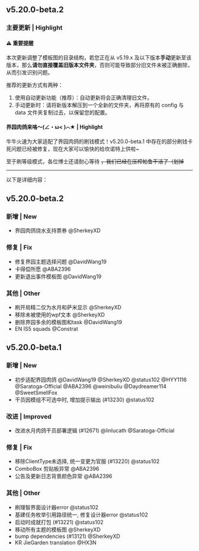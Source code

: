 ## v5.20.0-beta.2

### 主要更新 | Highlight

#### ⚠️ 重要提醒

本次更新调整了模板图的目录结构，若您正在从 v5.19.x 及以下版本**手动**更新至该版本，那么**请勿直接覆盖旧版本文件夹**，否则可能导致部分旧文件未被正确删除，从而引发识别问题。

推荐的更新方式有两种：
1. 使用自动更新功能（推荐）：自动更新将会正确清理旧文件。
2. 手动更新时：请将新版本解压到一个全新的文件夹，再将原有的 config 与 data 文件夹复制过去，以保留您的配置。

#### 界园肉鸽来咯～(∠・ω< )⌒★ | Highlight

牛牛火速为大家适配了界园肉鸽的刷钱模式！v5.20.0-beta.1 中存在的部分刷钱卡死问题已经被修复，现在大家可以愉快的给坎诺特上供啦~

至于刷等级模式，各位博士还请耐心等待 ~~，我们已经在压榨帕鲁干活了（划掉~~

---

以下是详细内容：

## v5.20.0-beta.2

### 新增 | New

* 界园肉鸽烧水支持票券 @SherkeyXD

### 修复 | Fix

* 修复界园主题选择问题 @DavidWang19
* 卡得偿所愿 @ABA2396
* 更新退出事件模板图 @DavidWang19

### 其他 | Other

* 刷开局精二仅为水月和萨米显示 @SherkeyXD
* 移除未被使用的wpf文本 @SherkeyXD
* 删除界园多余的模板图和task @DavidWang19
* EN IS5 squads @Constrat

## v5.20.0-beta.1

### 新增 | New

* 初步适配界园肉鸽 @DavidWang19 @SherkeyXD @status102 @HYY1116 @Saratoga-Official @ABA2396 @weinibuliu @Daydreamer114 @SweetSmellFox
* 干员因模组不可选中时, 增加提示输出 (#13230) @status102

### 改进 | Improved

* 改进水月肉鸽干员部署逻辑 (#12671) @linlucath @Saratoga-Official

### 修复 | Fix

* 移除ClientType未选择, 统一变更为官服 (#13220) @status102
* ComboBox 剪贴板异常 @ABA2396
* 公告及更新日志背景颜色异常 @ABA2396

### 其他 | Other

* 刷理智界面设计器error @status102
* 基建任务枚举引用路径统一, 修复设计器error @status102
* 启动时成就打包 (#13221) @status102
* 移动所有主题的模板图 @SherkeyXD
* bump dependencies (#13121) @SherkeyXD
* KR JieGarden translation @HX3N

